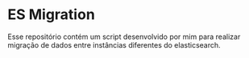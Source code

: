 # ES Migration
Esse repositório contém um script desenvolvido por mim para realizar migração de dados entre instâncias diferentes do elasticsearch.

